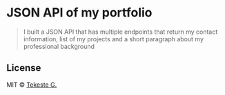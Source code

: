 # JSON API of my portfolio

> I built a JSON API that has multiple endpoints that return my contact information, list of my projects and a short paragraph about my professional background


## License

MIT © [Tekeste G.](http://github.com/iamtekeste/noteme)
